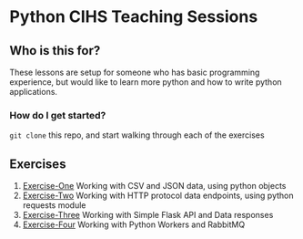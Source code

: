 # Python CIHS Teaching Sessions

## Who is this for?

These lessons are setup for someone who has basic programming experience, but would like to learn more python and how to write python applications.

### How do I get started?

`git clone` this repo, and start walking through each of the exercises

## Exercises

1. [Exercise-One](one/) Working with CSV and JSON data, using python objects
2. [Exercise-Two](two/) Working with HTTP protocol data endpoints, using python requests module
3. [Exercise-Three](three/) Working with Simple Flask API and Data responses
4. [Exercise-Four](four/) Working with Python Workers and RabbitMQ
